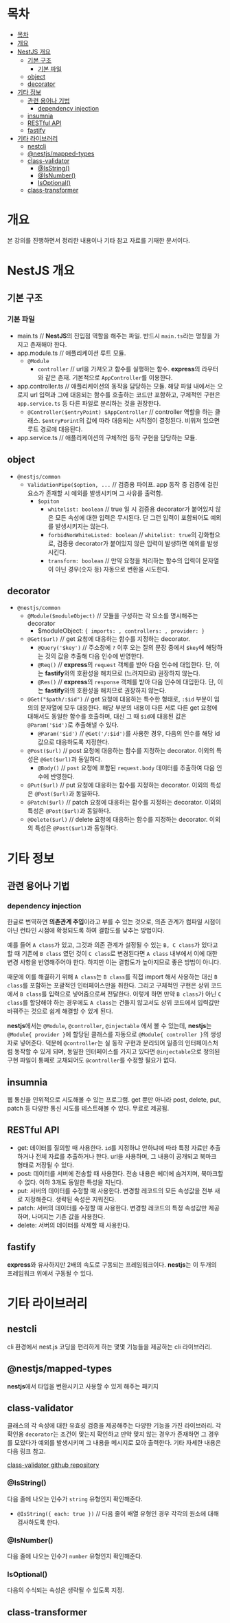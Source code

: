 # 목차
- [목차](#목차)
- [개요](#개요)
- [NestJS 개요](#nestjs-개요)
  - [기본 구조](#기본-구조)
    - [기본 파일](#기본-파일)
  - [object](#object)
  - [decorator](#decorator)
- [기타 정보](#기타-정보)
  - [관련 용어나 기법](#관련-용어나-기법)
    - [dependency injection](#dependency-injection)
  - [insumnia](#insumnia)
  - [RESTful API](#restful-api)
  - [fastify](#fastify)
- [기타 라이브러리](#기타-라이브러리)
  - [nestcli](#nestcli)
  - [@nestjs/mapped-types](#nestjsmapped-types)
  - [class-validator](#class-validator)
    - [@IsString()](#isstring)
    - [@IsNumber()](#isnumber)
    - [IsOptional()](#isoptional)
  - [class-transformer](#class-transformer)

# 개요
본 강의를 진행하면서 정리한 내용이나 기타 참고 자료를 기재한 문서이다.

# NestJS 개요
## 기본 구조
### 기본 파일
- main.ts // **NestJS**의 진입점 역할을 해주는 파일. 반드시 `main.ts`라는 명칭을 가지고 존재해야 한다.
- app.module.ts // 애플리케이션 루트 모듈.
  - `@Module`
    - `controller` // url을 가져오고 함수를 실행하는 함수. **express**의 라우터와 같은 존재. 기본적으로 `AppController`를 이용한다.
- app.controller.ts // 애플리케이션의 동작을 담당하는 모듈. 해당 파일 내에서는 오로지 url 입력과 그에 대응되는 함수를 호출하는 코드만 포함하고, 구체적인 구현은 `app.service.ts` 등 다른 파일로 분리하는 것을 권장한다.
  - `@Controller($entryPoint) $AppController` // controller 역할을 하는 클래스. `$entryPorint`의 값에 따라 대응되는 시작점이 결정된다. 비워져 있으면 루트 경로에 대응된다.
- app.service.ts // 애플리케이션의 구체적인 동작 구현을 담당하는 모듈.

## object
- `@nestjs/common`
  - `ValidationPipe($option, ...` // 검증용 파이프. app 동작 중 검증에 걸린 요소가 존재할 시 예외를 발생시키며 그 사유를 출력함.
    - `$opiton`
      - `whitelist: boolean` // true 일 시 검증용 decorator가 붙어있지 않은 모든 속성에 대한 입력은 무시된다. 단 그런 입력이 포함되어도 예외를 발생시키지는 않는다.
      - `forbidNonWhiteListed: boolean` // `whitelist: true`의 강화형으로, 검증용 decorator가 붙어있지 않은 입력이 발생하면 예외를 발생시킨다.
      - `transform: boolean` // 만약 요청을 처리하는 함수의 입력이 문자열이 아닌 경우(숫자 등) 자동으로 변환을 시도한다.

## decorator
- `@nestjs/common`
  - `@Module($moduleObject)` // 모듈을 구성하는 각 요소를 명시해주는 decorator
    - $moduleObject: `{ imports: , controllers: , provider: }`
  - `@Get($url)` // get 요청에 대응하는 함수를 지정하는 decorator.
    - `@Query('$key')` // 주소창에 `?` 이후 오는 질의 문장 중에서 `$key`에 해당하는 것의 값을 추출해 다음 인수에 반영한다.
    - `@Req()` // **express**의 `request` 객체를 받아 다음 인수에 대입한다. 단, 이는 **fastify**와의 호환성을 해치므로 (느려지므로) 권장하지 않는다. 
    - `@Res()` // **express**의 `response` 객체를 받아 다음 인수에 대입한다. 단, 이는 **fastify**와의 호환성을 해치므로 권장하지 않는다.
  - `@Get("$path/:$id")` // get 요청에 대응하는 특수한 형태로, `:$id` 부분이 임의의 문자열에 모두 대응한다. 해당 부분의 내용이 다른 서로 다른 get 요청에 대해서도 동일한 함수를 호출하며, 대신 그 때 `$id`에 대응된 값은 `@Param('$id')`로 추출해낼 수 있다.
    - `@Param('$id')` // `@Get('/:$id')`를 사용한 경우, 다음의 인수를 해당 id 값으로 대응하도록 지정한다.
  - `@Post($url)` // post 요청에 대응하는 함수를 지정하는 decorator. 이외의 특성은 `@Get($url)`과 동일하다.
    - `@Body()` // `post` 요청에 포함된 `request.body` 데이터를 추출하여 다음 인수에 반영한다.
  - `@Put($url)` // put 요청에 대응하는 함수를 지정하는 decorator. 이외의 특성은 `@Post($url)`과 동일하다.
  - `@Patch($url)` // patch 요청에 대응하는 함수를 지정하는 decorator. 이외의 특성은 `@Post($url)`과 동일하다.
  - `@Delete($url)` // delete 요청에 대응하는 함수를 지정하는 decorator. 이외의 특성은 `@Post($url)`과 동일하다.

# 기타 정보
## 관련 용어나 기법
### dependency injection
한글로 번역하면 **의존관계 주입**이라고 부를 수 있는 것으로, 의존 관계가 컴파일 시점이 아닌 런타인 시점에 확정되도록 하여 결합도를 낮추는 방법이다. 

예를 들어 `A class`가 있고, 그것과 의존 관계가 설정될 수 있는 `B, C class`가 있다고 할 때 기존에 `B class` 였던 것이 `C class`로 변경된다면 `A class` 내부에서 이에 대한 변경 사항을 반영해주어야 한다. 하지만 이는 결합도가 높아지므로 좋은 방법이 아니다. 

때문에 이를 해결하기 위해 `A class`는 `B class`를 직접 import 해서 사용하는 대신 `B class`를 포함하는 포괄적인 인터페이스만을 취한다. 그리고 구체적인 구현은 상위 코드에서 `B class`를 입력으로 넣어줌으로써 전달한다. 이렇게 하면 만약 `B class`가 아닌 `C class`를 할당해야 하는 경우에도 `A class`는 건들지 않고서도 상위 코드에서 입력값만 바꿔주는 것으로 쉽게 해결할 수 있게 된다. 

**nestjs**에서는 `@Module`, `@controller`, `@injectable` 에서 볼 수 있는데, **nestjs**는 `@Module{ provider }`에 할당된 클래스를 자동으로 `@Module{ controller }`의 생성자로 넣어준다. 덕분에 `@controller`는 실 동작 구현과 분리되어 일종의 인터페이스처럼 동작할 수 있게 되며, 동일한 인터페이스를 가지고 있다면 `@injectable`으로 정의된 구현 파일이 통째로 교채되어도 `@controller`를 수정할 필요가 없다.

## insumnia
웹 통신을 인위적으로 시도해볼 수 있는 프로그램. get 뿐만 아니라 post, delete, put, patch 등 다양한 통신 시도를 테스트해볼 수 있다. 무료로 제공됨.

## RESTful API
- get: 데이터를 질의할 때 사용한다. `id`를 지정하냐 안하냐에 따라 특정 자료만 추출하거나 전체 자료를 추출하거나 한다. url을 사용하며, 그 내용이 공개되고 북마크 형태로 저장될 수 있다.
- post: 데이터를 서버에 전송할 때 사용한다. 전송 내용은 헤더에 숨겨지며, 북마크할 수 없다. 이하 3개도 동일한 특성을 지닌다.
- put: 서버의 데이터를 수정할 때 사용한다. 변경할 레코드의 모든 속성값을 전부 새로 지정해준다. 생략된 속성은 지워진다.
- patch: 서버의 데이터를 수정할 때 사용한다. 변경할 레코드의 특정 속성값만 제공하며, 나머지는 기존 값을 사용한다.
- delete: 서버의 데이터를 삭제할 때 사용한다.

## fastify
**express**와 유사하지만 2배의 속도로 구동되는 프레임워크이다. **nestjs**는 이 두개의 프레임워크 위에서 구동될 수 있다.

# 기타 라이브러리
## nestcli
cli 환경에서 nest.js 코딩을 편리하게 하는 몇몇 기능들을 제공하는 cli 라이브러리.

## @nestjs/mapped-types
**nestjs**에서 타입을 변환시키고 사용할 수 있게 해주는 패키지

## class-validator
클래스의 각 속성에 대한 유효성 검증을 제공해주는 다양한 기능을 가진 라이브러리. 각 확인용 `decorator`는 조건이 맞는지 확인하고 만약 맞지 않는 경우가 존재하면 그 경우를 모았다가 예외를 발생시키며 그 내용을 메시지로 모아 출력한다. 기타 자세한 내용은 다음 링크 참고.

[class-validator github repository](https://github.com/typestack/class-validator)

### @IsString()
다음 줄에 나오는 인수가 `string` 유형인지 확인해준다.

- `@IsString({ each: true })` // 다음 줄이 배열 유형인 경우 각각의 원소에 대해 검사하도록 한다.

### @IsNumber()
다음 줄에 나오는 인수가 `number` 유형인지 확인해준다.

### IsOptional()
다음의 수식되는 속성은 생략될 수 있도록 지정.

## class-transformer

